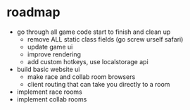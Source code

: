 # roadmap

-   go through all game code start to finish and clean up
    -   remove ALL static class fields (go screw urself safari)
    -   update game ui
    -   improve rendering
    -   add custom hotkeys, use localstorage api
-   build basic website ui
    -   make race and collab room browsers
    -   client routing that can take you directly to a room
-   implement race rooms
-   implement collab rooms
